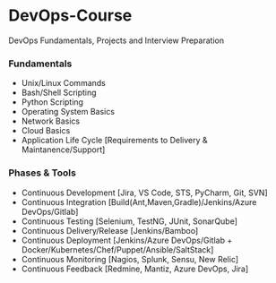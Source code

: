 # DevOps-Course
DevOps Fundamentals, Projects and Interview Preparation 

### Fundamentals ###
* Unix/Linux Commands
* Bash/Shell Scripting
* Python Scripting
* Operating System Basics
* Network Basics
* Cloud Basics
* Application Life Cycle [Requirements to Delivery & Maintanence/Support]

### Phases & Tools ###
* Continuous Development [Jira, VS Code, STS, PyCharm, Git, SVN]
* Continuous Integration [Build(Ant,Maven,Gradle)/Jenkins/Azure DevOps/Gitlab]
* Continuous Testing [Selenium, TestNG, JUnit, SonarQube]
* Continuous Delivery/Release [Jenkins/Bamboo]
* Continuous Deployment [Jenkins/Azure DevOps/Gitlab + Docker/Kubernetes/Chef/Puppet/Ansible/SaltStack]
* Continuous Monitoring [Nagios, Splunk, Sensu, New Relic]
* Continuous Feedback [Redmine, Mantiz, Azure DevOps, Jira]
